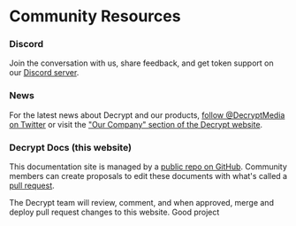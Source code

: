 # Community Resources

### Discord

Join the conversation with us, share feedback, and get token support on our 
[Discord server](https://decrypt.co/discord-invite).


### News

For the latest news about Decrypt and our products, [follow @DecryptMedia on Twitter](https://twitter.com/decryptmedia)
or visit the ["Our Company" section of the Decrypt website](https://decrypt.co/news/decrypt).

### Decrypt Docs (this website)

This documentation site is managed by a [public repo on GitHub](https://github.com/DecryptMedia/decryptmedia.github.io/). Community members can create proposals to edit these documents with what's called a [pull request](https://docs.github.com/en/github/collaborating-with-pull-requests/proposing-changes-to-your-work-with-pull-requests/about-pull-requests).

The Decrypt team will review, comment, and when approved, merge and deploy pull request changes to this website.
Good project
